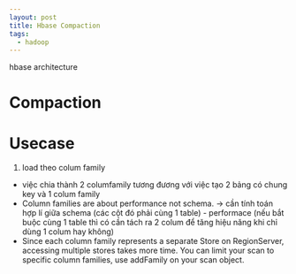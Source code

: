 ```yaml
---
layout: post
title: Hbase Compaction
tags:
  - hadoop
---
```


hbase architecture

# Compaction


# Usecase

1. load theo colum family 

- việc chia thành 2 columfamily tương đương với việc tạo 2 bảng có chung key và 1 colum family
- Column families are about performance not schema.
-> cần tính toán hợp lí giữa schema (các cột đó phải cùng 1 table) - performace (nếu bắt buộc cùng 1 table thì có cần tách ra 2 colum để tăng hiệu năng khi chỉ dùng 1 colum hay không)
- Since each column family represents a separate Store on RegionServer, accessing multiple stores takes more time. You can limit your scan to specific column families, use addFamily on your scan object.

